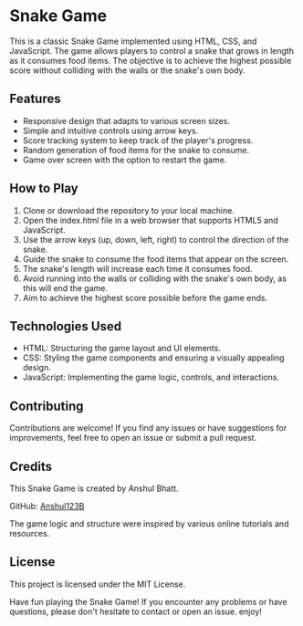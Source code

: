  <h1>Snake Game</h1>

  <p>This is a classic Snake Game implemented using HTML, CSS, and JavaScript. The game allows players to control a snake that grows in length as it consumes food items. The objective is to achieve the highest possible score without colliding with the walls or the snake's own body.</p>

  <h2>Features</h2>
  <ul>
    <li>Responsive design that adapts to various screen sizes.</li>
    <li>Simple and intuitive controls using arrow keys.</li>
    <li>Score tracking system to keep track of the player's progress.</li>
    <li>Random generation of food items for the snake to consume.</li>
    <li>Game over screen with the option to restart the game.</li>
  </ul>

  <h2>How to Play</h2>
  <ol>
    <li>Clone or download the repository to your local machine.</li>
    <li>Open the index.html file in a web browser that supports HTML5 and JavaScript.</li>
    <li>Use the arrow keys (up, down, left, right) to control the direction of the snake.</li>
    <li>Guide the snake to consume the food items that appear on the screen.</li>
    <li>The snake's length will increase each time it consumes food.</li>
    <li>Avoid running into the walls or colliding with the snake's own body, as this will end the game.</li>
    <li>Aim to achieve the highest score possible before the game ends.</li>
  </ol>

  <h2>Technologies Used</h2>
  <ul>
    <li>HTML: Structuring the game layout and UI elements.</li>
    <li>CSS: Styling the game components and ensuring a visually appealing design.</li>
    <li>JavaScript: Implementing the game logic, controls, and interactions.</li>
  </ul>

  <h2>Contributing</h2>
  <p>Contributions are welcome! If you find any issues or have suggestions for improvements, feel free to open an issue or submit a pull request.</p>

  <h2>Credits</h2>
  <p>This Snake Game is created by Anshul Bhatt.</p>
  <p>GitHub: <a href="https://github.com/Anshul123B">Anshul123B</a></p>
  <p>The game logic and structure were inspired by various online tutorials and resources.</p>

  <h2>License</h2>
  <p>This project is licensed under the MIT License.</p>

  <p>Have fun playing the Snake Game! If you encounter any problems or have questions, please don't hesitate to contact or open an issue. enjoy!</p>
  

